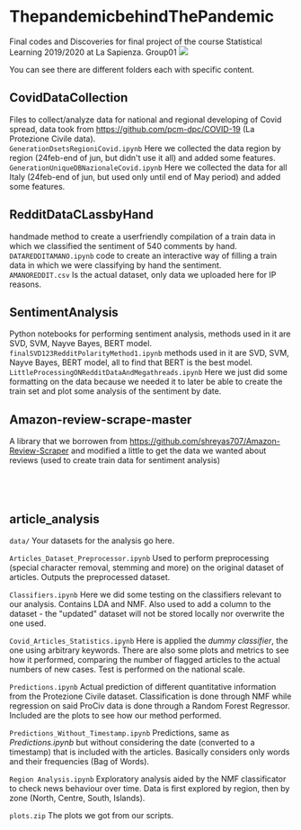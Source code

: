 # ThepandemicbehindThePandemic
Final codes and Discoveries for final project of the course Statistical Learning 2019/2020 at La Sapienza. Group01
![](Screenshot.png)

You can see there are different folders each with specific content.<br>

## CovidDataCollection
Files to collect/analyze data for national and regional developing of Covid spread, data took from https://github.com/pcm-dpc/COVID-19 (La Protezione Civile data).<br>
`GenerationDsetsRegioniCovid.ipynb` Here we collected the data region by region (24feb-end of jun, but didn't use it all) and added some features.<br>
`GenerationUniqueDBNazionaleCovid.ipynb` Here we collected the data for all Italy (24feb-end of jun, but used only until end of May period) and added some features.<br>

## RedditDataCLassbyHand
handmade method to create a userfriendly compilation of a train data in which we classified the sentiment of 540 comments by hand. <br>
`DATAREDDITAMANO.ipynb` code to create an interactive way of filling a train data in which we were classifying by hand the sentiment. <br>
`AMANOREDDIT.csv` Is the actual dataset, only data we uploaded here for IP reasons.

## SentimentAnalysis
Python notebooks for performing sentiment analysis, methods used in it are SVD, SVM, Nayve Bayes, BERT model.<br>
`finalSVD123RedditPolarityMethod1.ipynb` methods used in it are SVD, SVM, Nayve Bayes, BERT model, all to find that BERT is the best model.<br>
`LittleProcessingONRedditDataAndMegathreads.ipynb` Here we just did some formatting on the data because we needed it to later be able to create the train set and plot some analysis of the sentiment by date.


## Amazon-review-scrape-master 
A library that we borrowen from https://github.com/shreyas707/Amazon-Review-Scraper and modified a little to get the data we wanted about reviews (used to create train data for sentiment analysis) <br>

## <br>



## article_analysis

`data/` Your datasets for the analysis go here. 

`Articles_Dataset_Preprocessor.ipynb` Used to perform preprocessing (special character removal, stemming and more) on the original dataset of articles. Outputs the preprocessed dataset.

`Classifiers.ipynb` Here we did some testing on the classifiers relevant to our analysis. Contains LDA and NMF. Also used to add a column to the dataset - the "updated" dataset will not be stored locally nor overwrite the one used.

`Covid_Articles_Statistics.ipynb` Here is applied the *dummy classifier*, the one using arbitrary keywords. There are also some plots and metrics to see how it performed, comparing the number of flagged articles to the actual numbers of new cases. Test is performed on the national scale. 

`Predictions.ipynb` Actual prediction of different quantitative information from the Protezione Civile dataset. Classification is done through NMF while regression on said ProCiv data is done through a Random Forest Regressor.
Included are the plots to see how our method performed. 

`Predictions_Without_Timestamp.ipynb` Predictions, same as *Predictions.ipynb* but without considering the date (converted to a timestamp) that is included with the articles. Basically considers only words and their frequencies (Bag of Words).

`Region Analysis.ipynb` Exploratory analysis aided by the NMF classificator to check news behaviour over time. Data is first explored by region, then by zone (North, Centre, South, Islands).

`plots.zip` The plots we got from our scripts.
